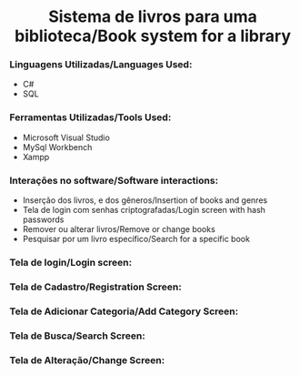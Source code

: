 <h1 align="center">Sistema de livros para uma biblioteca/Book system for a library</h1>

### Linguagens Utilizadas/Languages Used:
* C#
* SQL

### Ferramentas Utilizadas/Tools Used:
* Microsoft Visual Studio
* MySql Workbench
* Xampp

### Interações no software/Software interactions:
* Inserção dos livros, e dos gêneros/Insertion of books and genres
* Tela de login com senhas criptografadas/Login screen with hash passwords
* Remover ou alterar livros/Remove or change books
* Pesquisar por um livro específico/Search for a specific book


### Tela de login/Login screen:

<figure>
  
</figure>

### Tela de Cadastro/Registration Screen:

<figure>
</figure>

### Tela de Adicionar Categoria/Add Category Screen:

<figure>
</figure>

### Tela de Busca/Search Screen:

<figure>
</figure>

### Tela de Alteração/Change Screen:

<figure>
</figure>


